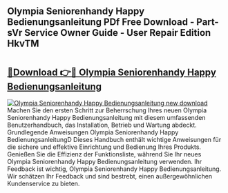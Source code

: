 ## Olympia Seniorenhandy Happy Bedienungsanleitung PDf Free Download - Part-sVr Service Owner Guide - User Repair Edition HkvTM

# <h2><a href="http://df2uvcl.blite.top/?on=Olympia+Seniorenhandy+Happy+Bedienungsanleitung">🔗Download 👉🔴 Olympia Seniorenhandy Happy Bedienungsanleitung</a></h2>

[![Olympia Seniorenhandy Happy Bedienungsanleitung new download](https://i.imgur.com/lujVjoI.png)](http://df2uvcl.blite.top/?on=Olympia+Seniorenhandy+Happy+Bedienungsanleitung)
Machen Sie den ersten Schritt zur Beherrschung Ihres neuen Olympia Seniorenhandy Happy Bedienungsanleitung mit diesem umfassenden Benutzerhandbuch, das Installation, Betrieb und Wartung abdeckt. Grundlegende Anweisungen Olympia Seniorenhandy Happy BedienungsanleitungD Dieses Handbuch enthält wichtige Anweisungen für die sichere und effektive Einrichtung und Bedienung Ihres Produkts. Genießen Sie die Effizienz der Funktionsliste, während Sie Ihr neues Olympia Seniorenhandy Happy Bedienungsanleitung verwenden. Ihr Feedback ist wichtig, Olympia Seniorenhandy Happy Bedienungsanleitung. Wir schätzen Ihr Feedback und sind bestrebt, einen außergewöhnlichen Kundenservice zu bieten.
